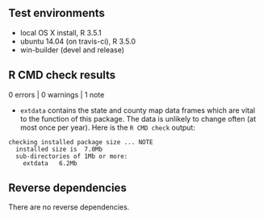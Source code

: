 ## Test environments
* local OS X install, R 3.5.1
* ubuntu 14.04 (on travis-ci), R 3.5.0
* win-builder (devel and release)

## R CMD check results

0 errors | 0 warnings | 1 note 

* `extdata` contains the state and county map data frames
which are vital to the function of this package. The data
is unlikely to change often (at most once per year). 
Here is the ```R CMD check``` output:
```
checking installed package size ... NOTE
  installed size is  7.0Mb
  sub-directories of 1Mb or more:
    extdata   6.2Mb
```

## Reverse dependencies

There are no reverse dependencies.
